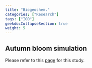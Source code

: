 ```yaml
---
title: "Biogeochem."
categories: ["Research"]
tags: ["IOD"]
geekdocCollapseSection: true
weight: 5
---
```


## Autumn bloom simulation 
Please refer to this [page](/research/Biogeochem/autumnbloom) for this study.